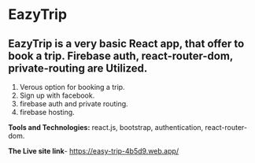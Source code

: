 # EazyTrip
## EazyTrip is a very basic React app, that offer to book a trip. Firebase auth, react-router-dom, private-routing are Utilized.
1. Verous option for booking a trip.
2. Sign up with facebook.
3. firebase auth and private routing.
4. firebase hosting. 

**Tools and Technologies:** react.js, bootstrap, authentication, react-router-dom.

**The Live site link**- https://easy-trip-4b5d9.web.app/
